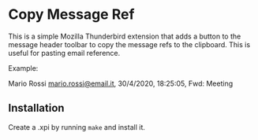 # Copy Message Ref

This is a simple Mozilla Thunderbird extension that adds a button to the message header toolbar to
copy the message refs to the clipboard. This is useful for pasting email reference.

Example:

Mario Rossi <mario.rossi@email.it>, 30/4/2020, 18:25:05, Fwd: Meeting

## Installation

Create a .xpi by running `make` and install it.
